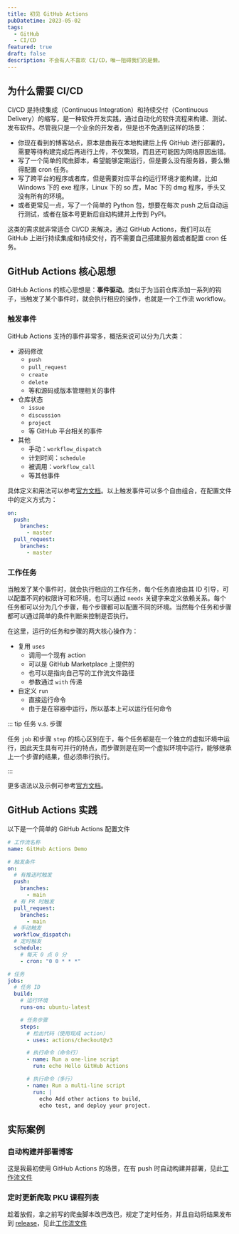 ```yaml
---
title: 初见 GitHub Actions
pubDatetime: 2023-05-02
tags:
  - GitHub
  - CI/CD
featured: true
draft: false
description: 不会有人不喜欢 CI/CD，唯一阻碍我们的是懒。
---
```


## 为什么需要 CI/CD

CI/CD 是持续集成（Continuous Integration）和持续交付（Continuous Delivery）的缩写，是一种软件开发实践，通过自动化的软件流程来构建、测试、发布软件。尽管我只是一个业余的开发者，但是也不免遇到这样的场景：

- 你现在看到的博客站点，原本是由我在本地构建后上传 GitHub 进行部署的，需要等待构建完成后再进行上传，不仅繁琐，而且还可能因为网络原因出错。
- 写了一个简单的爬虫脚本，希望能够定期运行，但是要么没有服务器，要么懒得配置 cron 任务。
- 写了跨平台的程序或者库，但是需要对应平台的运行环境才能构建，比如 Windows 下的 exe 程序，Linux 下的 so 库，Mac 下的 dmg 程序，手头又没有所有的环境。
- 或者更常见一点，写了一个简单的 Python 包，想要在每次 push 之后自动运行测试，或者在版本号更新后自动构建并上传到 PyPI。

这类的需求就非常适合 CI/CD 来解决，通过 GitHub Actions，我们可以在 GitHub 上进行持续集成和持续交付，而不需要自己搭建服务器或者配置 cron 任务。

## GitHub Actions 核心思想

GitHub Actions 的核心思想是：**事件驱动**。类似于为当前仓库添加一系列的钩子，当触发了某个事件时，就会执行相应的操作，也就是一个工作流 workflow。

### 触发事件

GitHub Actions 支持的事件非常多，概括来说可以分为几大类：

- 源码修改
  - `push`
  - `pull_request`
  - `create`
  - `delete`
  - 等和源码或版本管理相关的事件
- 仓库状态
  - `issue`
  - `discussion`
  - `project`
  - 等 GitHub 平台相关的事件
- 其他
  - 手动：`workflow_dispatch`
  - 计划时间：`schedule`
  - 被调用：`workflow_call`
  - 等其他事件

具体定义和用法可以参考[官方文档](https://docs.github.com/en/actions/using-workflows/events-that-trigger-workflows#workflow_run)。以上触发事件可以多个自由组合，在配置文件中的定义方式为：

```yaml title=".github/workflows/your-workflow.yml"
on:
  push:
    branches:
      - master
  pull_request:
    branches:
      - master
```

### 工作任务

当触发了某个事件时，就会执行相应的工作任务，每个任务直接由其 ID 引导，可以配置不同的权限许可和环境，也可以通过 `needs` 关键字来定义依赖关系。每个任务都可以分为几个步骤，每个步骤都可以配置不同的环境。当然每个任务和步骤都可以通过简单的条件判断来控制是否执行。

在这里，运行的任务和步骤的两大核心操作为：

- 复用 `uses`
  - 调用一个现有 action
  - 可以是 GitHub Marketplace 上提供的
  - 也可以是指向自己写的工作流文件路径
  - 参数通过 `with` 传递
- 自定义 `run`
  - 直接运行命令
  - 由于是在容器中运行，所以基本上可以运行任何命令

::: tip 任务 v.s. 步骤

任务 `job` 和步骤 `step` 的核心区别在于，每个任务都是在一个独立的虚拟环境中运行，因此天生具有可并行的特点，而步骤则是在同一个虚拟环境中运行，能够继承上一个步骤的结果，但必须串行执行。

:::

更多语法以及示例可参考[官方文档](https://docs.github.com/en/actions/using-workflows/workflow-syntax-for-github-actions)。

## GitHub Actions 实践

以下是一个简单的 GitHub Actions 配置文件

```yaml
# 工作流名称
name: GitHub Actions Demo

# 触发条件
on:
  # 有推送时触发
  push:
    branches:
      - main
  # 有 PR 时触发
  pull_request:
    branches:
      - main
  # 手动触发
  workflow_dispatch:
  # 定时触发
  schedule:
    # 每天 0 点 0 分
    - cron: "0 0 * * *"

# 任务
jobs:
  # 任务 ID
  build:
    # 运行环境
    runs-on: ubuntu-latest

    # 任务步骤
    steps:
      # 检出代码（使用现成 action）
      - uses: actions/checkout@v3

      # 执行命令（命令行）
      - name: Run a one-line script
        run: echo Hello GitHub Actions

      # 执行命令（多行）
      - name: Run a multi-line script
        run: |
          echo Add other actions to build,
          echo test, and deploy your project.
```

## 实际案例

### 自动构建并部署博客

这是我最初使用 GitHub Actions 的场景，在有 push 时自动构建并部署，见此[工作流文件](https://github.com/TeddyHuang-00/teddyhuang-00.github.io/blob/main/.github/workflows/deploy-docs.yml)

### 定时更新爬取 PKU 课程列表

趁着放假，拿之前写的爬虫脚本改巴改巴，规定了定时任务，并且自动将结果发布到 [release](https://github.com/TeddyHuang-00/PKU-Course-List/releases)，见此[工作流文件](https://github.com/TeddyHuang-00/PKU-Course-List/blob/main/.github/workflows/scrape-dean.yml)
